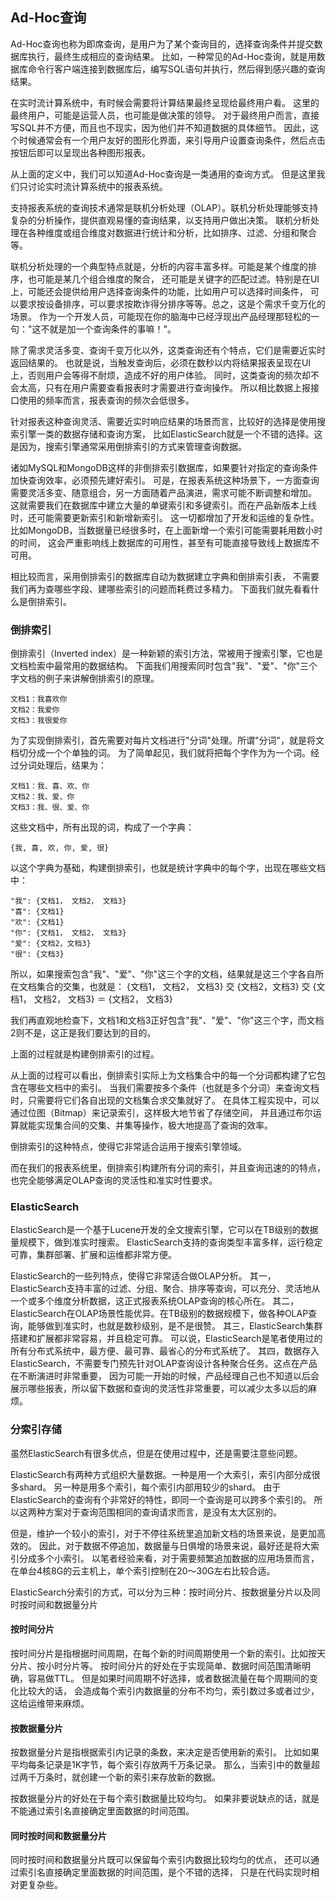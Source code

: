 ## Ad-Hoc查询

Ad-Hoc查询也称为即席查询，是用户为了某个查询目的，选择查询条件并提交数据库执行，最终生成相应的查询结果。
比如，一种常见的Ad-Hoc查询，就是用数据库命令行客户端连接到数据库后，编写SQL语句并执行，然后得到感兴趣的查询结果。

在实时流计算系统中，有时候会需要将计算结果最终呈现给最终用户看。
这里的最终用户，可能是运营人员，也可能是做决策的领导。
对于最终用户而言，直接写SQL并不方便，而且也不现实，因为他们并不知道数据的具体细节。
因此，这个时候通常会有一个用户友好的图形化界面，来引导用户设置查询条件，然后点击按钮后即可以呈现出各种图形报表。

从上面的定义中，我们可以知道Ad-Hoc查询是一类通用的查询方式。
但是这里我们只讨论实时流计算系统中的报表系统。

支持报表系统的查询技术通常是联机分析处理（OLAP）。联机分析处理能够支持复杂的分析操作，提供直观易懂的查询结果，以支持用户做出决策。
联机分析处理在各种维度或组合维度对数据进行统计和分析，比如排序、过滤、分组和聚合等。

联机分析处理的一个典型特点就是，分析的内容丰富多样。可能是某个维度的排序，也可能是某几个组合维度的聚合，
还可能是关键字的匹配过滤。特别是在UI上，可能还会提供给用户选择查询条件的功能，比如用户可以选择时间条件，
可以要求按设备排序，可以要求按欺诈得分排序等等。总之，这是个需求千变万化的场景。
作为一个开发人员，可能现在你的脑海中已经浮现出产品经理那轻松的一句："这不就是加一个查询条件的事嘛！"。

除了需求灵活多变、查询千变万化以外，这类查询还有个特点，它们是需要近实时返回结果的。
也就是说，当触发查询后，必须在数秒以内将结果报表呈现在UI上，否则用户会等得不耐烦，造成不好的用户体验。
同时，这类查询的频次却不会太高，只有在用户需要查看报表时才需要进行查询操作。
所以相比数据上报接口使用的频率而言，报表查询的频次会低很多。

针对报表这种查询灵活、需要近实时响应结果的场景而言，比较好的选择是使用搜索引擎一类的数据存储和查询方案，
比如ElasticSearch就是一个不错的选择。这是因为，搜索引擎通常采用倒排索引的方式来管理查询数据。

诸如MySQL和MongoDB这样的非倒排索引数据库，如果要针对指定的查询条件加快查询效率，必须预先建好索引。
可是，在报表系统这种场景下，一方面查询需要灵活多变、随意组合，另一方面随着产品演进，需求可能不断调整和增加。
这就需要我们在数据库中建立大量的单键索引和多键索引。而在产品新版本上线时，还可能需要更新索引和新增新索引。
这一切都增加了开发和运维的复杂性。比如MongoDB，当数据量已经很多时，在上面新增一个索引可能需要耗用数小时的时间，
这会严重影响线上数据库的可用性，甚至有可能直接导致线上数据库不可用。

相比较而言，采用倒排索引的数据库自动为数据建立字典和倒排索引表，
不需要我们再为查哪些字段、建哪些索引的问题而耗费过多精力。
下面我们就先看看什么是倒排索引。

### 倒排索引
倒排索引（Inverted index）是一种新颖的索引方法，常被用于搜索引擎，它也是文档检索中最常用的数据结构。
下面我们用搜索同时包含"我"、"爱"、"你"三个字文档的例子来讲解倒排索引的原理。

```
文档1：我喜欢你
文档2：我爱你
文档3：我很爱你
```

为了实现倒排索引，首先需要对每片文档进行"分词"处理。所谓"分词"，就是将文档切分成一个个单独的词。
为了简单起见，我们就将把每个字作为为一个词。经过分词处理后，结果为：

```
文档1：我、喜、欢、你
文档2：我、爱、你
文档3：我、很、爱、你
```

这些文档中，所有出现的词，构成了一个字典：

```
{我, 喜, 欢, 你, 爱, 很}
```

以这个字典为基础，构建倒排索引，也就是统计字典中的每个字，出现在哪些文档中：

```
"我": {文档1， 文档2， 文档3}
"喜": {文档1}
"欢": {文档1}
"你": {文档1， 文档2， 文档3}
"爱": {文档2，文档3}
"很": {文档3}
```

所以，如果搜索包含"我"、"爱"、"你"这三个字的文档，结果就是这三个字各自所在文档集合的交集，也就是：
{文档1， 文档2， 文档3} 交 {文档2，文档3} 交 {文档1， 文档2， 文档3} ＝ {文档2， 文档3}

我们再直观地检查下，文档1和文档3正好包含"我"、"爱"、"你"这三个字，而文档2则不是，这正是我们要达到的目的。

上面的过程就是构建倒排索引的过程。

从上面的过程可以看出，倒排索引实际上为文档集合中的每一个分词都构建了它包含在哪些文档中的索引。
当我们需要按多个条件（也就是多个分词）来查询文档时，只需要将它们各自出现的文档集合求交集就好了。
在具体工程实现中，可以通过位图（Bitmap）来记录索引，这样极大地节省了存储空间，
并且通过布尔运算就能实现集合间的交集、并集等操作，极大地提高了查询的效率。

倒排索引的这种特点，使得它非常适合运用于搜索引擎领域。

而在我们的报表系统里，倒排索引构建所有分词的索引，并且查询迅速的的特点，也完全能够满足OLAP查询的灵活性和准实时性要求。

### ElasticSearch
ElasticSearch是一个基于Lucene开发的全文搜索引擎，它可以在TB级别的数据量规模下，做到准实时搜索。
ElasticSearch支持的查询类型丰富多样，运行稳定可靠，集群部署、扩展和运维都非常方便。

ElasticSearch的一些列特点，使得它非常适合做OLAP分析。
其一，ElasticSearch支持丰富的过滤、分组、聚合、排序等查询，可以充分、灵活地从一个或多个维度分析数据，这正式报表系统OLAP查询的核心所在。
其二，ElasticSearch在OLAP场景性能优异。在TB级别的数据规模下，做各种OLAP查询，能够做到准实时，也就是数秒级别，是不是很赞。
其三，ElasticSearch集群搭建和扩展都非常容易，并且稳定可靠。
可以说，ElasticSearch是笔者使用过的所有分布式系统中，最方便、最可靠、最省心的分布式系统了。
其四，数据存入ElasticSearch，不需要专门预先针对OLAP查询设计各种聚合任务。这点在产品在不断演进时非常重要，
因为可能一开始的时候，产品经理自己也不知道以后会展示哪些报表，所以留下数据和查询的灵活性非常重要，可以减少太多以后的麻烦。

### 分索引存储
虽然ElasticSearch有很多优点，但是在使用过程中，还是需要注意些问题。

ElasticSearch有两种方式组织大量数据。一种是用一个大索引，索引内部分成很多shard。
另一种是用多个索引，每个索引内部用较少的shard。
由于ElasticSearch的查询有个非常好的特性，即同一个查询是可以跨多个索引的。
所以这两种方案对于查询范围相同的查询请求而言，是没有太大区别的。

但是，维护一个较小的索引，对于不停往系统里追加新文档的场景来说，是更加高效的。
因此，对于数据不停追加，数据量与日俱增的场景来说，最好还是将大索引分成多个小索引。
以笔者经验来看，对于需要频繁追加数据的应用场景而言，在单台4核8G的云主机上，单个索引控制在20～30G左右比较合适。

ElasticSearch分索引的方式，可以分为三种：按时间分片、按数据量分片以及同时按时间和数据量分片

#### 按时间分片
按时间分片是指根据时间周期，在每个新的时间周期使用一个新的索引。比如按天分片、按小时分片等。
按时间分片的好处在于实现简单、数据时间范围清晰明确，容易做TTL。
但是如果时间周期不好选择，或者数据流量在每个周期间的变化比较大的话，
会造成每个索引内数据量的分布不均匀，索引数过多或者过少，这给运维带来麻烦。

#### 按数据量分片
按数据量分片是指根据索引内记录的条数，来决定是否使用新的索引。
比如如果平均每条记录是1K字节，每个索引存放两千万条记录。
那么，当索引中的数量超过两千万条时，就创建一个新的索引来存放新的数据。

按数据量分片的好处在于每个索引数据量比较均匀。
如果非要说缺点的话，就是不能通过索引名直接确定里面数据的时间范围。

#### 同时按时间和数据量分片
同时按时间和数据量分片既可以保留每个索引内数据比较均匀的优点，
还可以通过索引名直接确定里面数据的时间范围，是个不错的选择，
只是在代码实现时相对更复杂些。